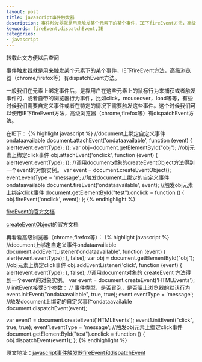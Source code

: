 ```yaml
---
layout: post
title: javascript事件触发器
description: 事件触发器就是用来触发某个元素下的某个事件，IE下fireEvent方法，高级浏览器（chrome,firefox等）有dispatchEvent方法
keywords: fireEvent,dispatchEvent,IE
categories:
- javascript
---
```

转载此文方便以后查阅

事件触发器就是用来触发某个元素下的某个事件，IE下<span class="impo">fireEvent</span>方法，高级浏览器（chrome,firefox等）有<span class="impo">dispatchEvent</span>方法。

一般我们在元素上绑定事件后，是靠用户在这些元素上的鼠标行为来捕获或者触发事件的，或者自带的浏览器行为事件，比如click，mouseover，load等等，有些时候我们需要自定义事件或者在特定的情况下需要触发这些事件。这个时候我们可以使用IE下fireEvent方法，高级浏览器（chrome,firefox等）有dispatchEvent方法。

在IE下：
{% highlight javascript  %}
//document上绑定自定义事件ondataavailable
document.attachEvent('ondataavailable', function (event) {
    alert(event.eventType);
});
var obj=document.getElementById("obj");
//obj元素上绑定click事件
obj.attachEvent('onclick', function (event) {
    alert(event.eventType);
});
//调用document对象的createEventObject方法得到一个event的对象实例。
var event = document.createEventObject();
event.eventType = 'message';
//触发document上绑定的自定义事件ondataavailable
document.fireEvent('ondataavailable', event);
//触发obj元素上绑定click事件
document.getElementById("test").onclick = function () {
    obj.fireEvent('onclick', event);
};
{% endhighlight %}

[fireEvent的官方文档](http://msdn.microsoft.com/en-us/library/ms536423\(v=vs.85\).aspx)

[createEventObject的官方文档](http://msdn.microsoft.com/en-us/library/ie/ms536390\(v=vs.85\).aspx)

再看看高级浏览器（chrome,firefox等）：
{% highlight javascript  %}
//document上绑定自定义事件ondataavailable
document.addEventListener('ondataavailable', function (event) {
    alert(event.eventType);
}, false);
var obj = document.getElementById("obj");
//obj元素上绑定click事件
obj.addEventListener('click', function (event) {
    alert(event.eventType);
}, false);
//调用document对象的 createEvent 方法得到一个event的对象实例。
var event = document.createEvent('HTMLEvents');
// initEvent接受3个参数：
// 事件类型，是否冒泡，是否阻止浏览器的默认行为
event.initEvent("ondataavailable", true, true);
event.eventType = 'message';
//触发document上绑定的自定义事件ondataavailable
document.dispatchEvent(event);

var event1 = document.createEvent('HTMLEvents');
event1.initEvent("click", true, true);
event1.eventType = 'message';
//触发obj元素上绑定click事件
document.getElementById("test").onclick = function () {
    obj.dispatchEvent(event1);
};
{% endhighlight %}

原文地址：[javascript事件触发器fireEvent和dispatchEvent](http://www.css88.com/archives/4998)
